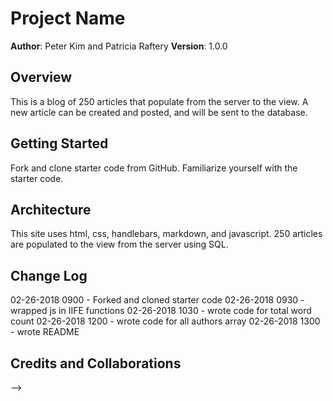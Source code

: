 # Project Name

**Author**: Peter Kim and Patricia Raftery
**Version**: 1.0.0

## Overview
This is a blog of 250 articles that populate from the server to the view. A new article can be created and posted, and will be sent to the database.

## Getting Started
Fork and clone starter code from GitHub. Familiarize yourself with the starter code.

## Architecture
This site uses html, css, handlebars, markdown, and javascript. 250 articles are populated to the view from the server using SQL.

## Change Log

02-26-2018 0900 - Forked and cloned starter code
02-26-2018 0930 - wrapped js in IIFE functions
02-26-2018 1030 - wrote code for total word count
02-26-2018 1200 - wrote code for all authors array
02-26-2018 1300 - wrote README

## Credits and Collaborations

-->